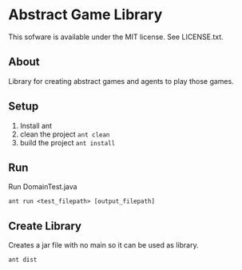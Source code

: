 Abstract Game Library
=====================

This sofware is available under the MIT license. See LICENSE.txt.

About
-----

Library for creating abstract games and agents to play those games.

Setup
-----

1. Install ant
2. clean the project `ant clean`
3. build the project `ant install`

Run
---

Run DomainTest.java

    ant run <test_filepath> [output_filepath]

Create Library
--------------

Creates a jar file with no main so it can be used as library.
    
    ant dist
